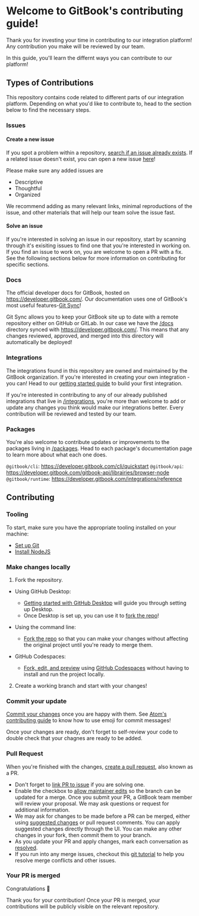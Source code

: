 # Welcome to GitBook's contributing guide!

Thank you for investing your time in contributing to our integration platform! Any contribution you make will be reviewed by our team.

In this guide, you'll learn the differnt ways you can contribute to our platform!

## Types of Contributions

This repository contains code related to different parts of our integration platform. Depending on what you'd like to contribute to, head to the section below to find the necessary steps.

### Issues

#### Create a new issue

If you spot a problem within a repository, [search if an issue already exists](https://docs.github.com/en/github/searching-for-information-on-github/searching-on-github/searching-issues-and-pull-requests#search-by-the-title-body-or-comments). If a related issue doesn't exist, you can open a new issue [here](https://github.com/GitbookIO/integrations/issues/new/choose)!

Please make sure any added issues are

- Descriptive
- Thoughtful
- Organized

We recommend adding as many relevant links, minimal reproductions of the issue, and other materials that will help our team solve the issue fast.

#### Solve an issue

If you're interested in solving an issue in our repository, start by scanning through it's exisiting issues to find one that you're interested in working on. If you find an issue to work on, you are welcome to open a PR with a fix. See the following sections below for more information on contributing for specific sections.

### Docs
The official developer docs for GitBook, hosted on https://developer.gitbook.com/. Our documentation uses one of GitBook's most useful features-[Git Sync](https://gitbook.com/docs/product-tour/git-sync)!

Git Sync allows you to keep your GitBook site up to date with a remote repository either on GitHub or GitLab. In our case we have the [/docs](../docs/) directory synced with https://developer.gitbook.com/. This means that any changes reviewed, approved, and merged into this directory will automatically be deployed!

### Integrations
The integrations found in this repository are owned and maintained by the GitBook organization. If you're interested in creating your own integration - you can! Head to our [getting started guide](https://developer.gitbook.com/getting-started/setup-guide) to build your first integration.

If you're interested in contributing to any of our already published integrations that live in [/integrations](../integrations/), you're more than welcome to add or update any changes you think would make our integrations better. Every contribution will be reviewed and tested by our team.

### Packages
You're also welcome to contribute updates or improvements to the packages living in [/packages](../packages/). Head to each package's documentation page to learn more about what each one does.

`@gitbook/cli`: https://developer.gitbook.com/cli/quickstart
`@gitbook/api`: https://developer.gitbook.com/gitbook-api/librairies/browser-node
`@gitbook/runtime`: https://developer.gitbook.com/integrations/reference

## Contributing

### Tooling
To start, make sure you have the appropriate tooling installed on your machine:

- [Set up Git](https://docs.github.com/en/get-started/quickstart/set-up-git)
- [Install NodeJS](https://nodejs.org/en/download/)

### Make changes locally

1. Fork the repository.

- Using GitHub Desktop:

  - [Getting started with GitHub Desktop](https://docs.github.com/en/desktop/installing-and-configuring-github-desktop/getting-started-with-github-desktop) will guide you through setting up Desktop.
  - Once Desktop is set up, you can use it to [fork the repo](https://docs.github.com/en/desktop/contributing-and-collaborating-using-github-desktop/cloning-and-forking-repositories-from-github-desktop)!

- Using the command line:

  - [Fork the repo](https://docs.github.com/en/github/getting-started-with-github/fork-a-repo#fork-an-example-repository) so that you can make your changes without affecting the original project until you're ready to merge them.

- GitHub Codespaces:
  - [Fork, edit, and preview](https://docs.github.com/en/free-pro-team@latest/github/developing-online-with-codespaces/creating-a-codespace) using [GitHub Codespaces](https://github.com/features/codespaces) without having to install and run the project locally.

2. Create a working branch and start with your changes!

### Commit your update

[Commit your changes](https://github.com/git-guides/git-commit) once you are happy with them. See [Atom's contributing guide](https://github.com/atom/atom/blob/master/CONTRIBUTING.md#git-commit-messages) to know how to use emoji for commit messages!

Once your changes are ready, don't forget to self-review your code to double check that your chagnes are ready to be added.

### Pull Request

When you're finished with the changes, [create a pull request](https://docs.github.com/en/pull-requests/collaborating-with-pull-requests/proposing-changes-to-your-work-with-pull-requests/creating-a-pull-request), also known as a PR.

- Don't forget to [link PR to issue](https://docs.github.com/en/issues/tracking-your-work-with-issues/linking-a-pull-request-to-an-issue) if you are solving one.
- Enable the checkbox to [allow maintainer edits](https://docs.github.com/en/github/collaborating-with-issues-and-pull-requests/allowing-changes-to-a-pull-request-branch-created-from-a-fork) so the branch can be updated for a merge.
  Once you submit your PR, a GitBook team member will review your proposal. We may ask questions or request for additional information.
- We may ask for changes to be made before a PR can be merged, either using [suggested changes](https://docs.github.com/en/github/collaborating-with-issues-and-pull-requests/incorporating-feedback-in-your-pull-request) or pull request comments. You can apply suggested changes directly through the UI. You can make any other changes in your fork, then commit them to your branch.
- As you update your PR and apply changes, mark each conversation as [resolved](https://docs.github.com/en/github/collaborating-with-issues-and-pull-requests/commenting-on-a-pull-request#resolving-conversations).
- If you run into any merge issues, checkout this [git tutorial](https://lab.github.com/githubtraining/managing-merge-conflicts) to help you resolve merge conflicts and other issues.

### Your PR is merged

Congratulations 🎉 

Thank you for your contribution! Once your PR is merged, your contributions will be publicly visible on the relevant repository.